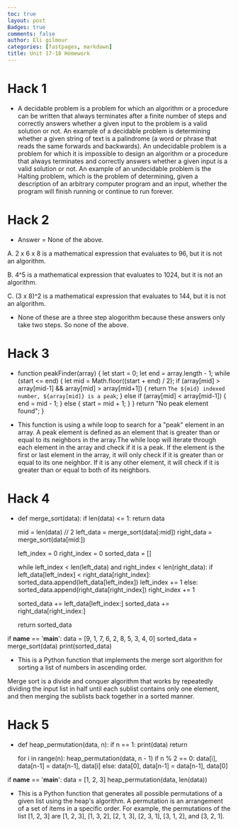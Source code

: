 ```yaml
---
toc: true
layout: post
Badges: true
comments: false
author: Eli gilmour
categories: [fastpages, markdown]
title: Unit 17-18 Homework
---
```


# Hack 1

- A decidable problem is a problem for which an algorithm or a procedure can be written that always terminates after a finite number of steps and correctly answers whether a given input to the problem is a valid solution or not. An example of a decidable problem is determining whether a given string of text is a palindrome (a word or phrase that reads the same forwards and backwards). An undecidable problem is a problem for which it is impossible to design an algorithm or a procedure that always terminates and correctly answers whether a given input is a valid solution or not. An example of an undecidable problem is the Halting problem, which is the problem of determining, given a description of an arbitrary computer program and an input, whether the program will finish running or continue to run forever.

# Hack 2

- Answer = None of the above.

A. 2 x 6 x 8 is a mathematical expression that evaluates to 96, but it is not an algorithm.

B. 4^5 is a mathematical expression that evaluates to 1024, but it is not an algorithm.

C. (3 x 8)^2 is a mathematical expression that evaluates to 144, but it is not an algorithm.

- None of these are a three step alogorithm because these answers only take two steps. So none of the above.

# Hack 3

- function peakFinder(array) {
  let start = 0;
  let end = array.length - 1;
  while (start <= end) {
    let mid = Math.floor((start + end) / 2);
    if (array[mid] > array[mid-1] && array[mid] > array[mid+1]) {
      return `The ${mid} indexed number, ${array[mid]} is a peak`;
    } else if (array[mid] < array[mid-1]) {
      end = mid - 1;
    } else {
      start = mid + 1;
    }
  }
  return "No peak element found";
}

- This function is using a while loop to search for a "peak" element in an array. A peak element is defined as an element that is greater than or equal to its neighbors in the array.The while loop will iterate  through each element in the array and check if it is a peak. If the element is the first or last element in the array, it will only check if it is greater than or equal to its one neighbor. If it is any other element, it will check if it is greater than or equal to both of its neighbors.

# Hack 4 

- def merge_sort(data):
    if len(data) <= 1:
        return data
    
    mid = len(data) // 2
    left_data = merge_sort(data[:mid])
    right_data = merge_sort(data[mid:])
    
    left_index = 0
    right_index = 0
    sorted_data = []
    
    while left_index < len(left_data) and right_index < len(right_data):
        if left_data[left_index] < right_data[right_index]:
            sorted_data.append(left_data[left_index])
            left_index += 1
        else:
            sorted_data.append(right_data[right_index])
            right_index += 1
    
    sorted_data += left_data[left_index:]
    sorted_data += right_data[right_index:]
    
    return sorted_data
    
if __name__ == '__main__':
    data = [9, 1, 7, 6, 2, 8, 5, 3, 4, 0]
    sorted_data = merge_sort(data)
    print(sorted_data)

- This is a Python function that implements the merge sort algorithm for sorting a list of numbers in ascending order. 

Merge sort is a divide and conquer algorithm that works by repeatedly dividing the input list in half until each sublist contains only one element, and then merging the sublists back together in a sorted manner.

# Hack 5

- def heap_permutation(data, n):
    if n == 1:
        print(data)
        return
    
    for i in range(n):
        heap_permutation(data, n - 1)
        if n % 2 == 0:
            data[i], data[n-1] = data[n-1], data[i]
        else:
            data[0], data[n-1] = data[n-1], data[0]
    
if __name__ == '__main__':
    data = [1, 2, 3]
    heap_permutation(data, len(data))

- This is a Python function that generates all possible permutations of a given list using the heap's algorithm. A permutation is an arrangement of a set of items in a specific order. For example, the permutations of the list [1, 2, 3] are [1, 2, 3], [1, 3, 2], [2, 1, 3], [2, 3, 1], [3, 1, 2], and [3, 2, 1].